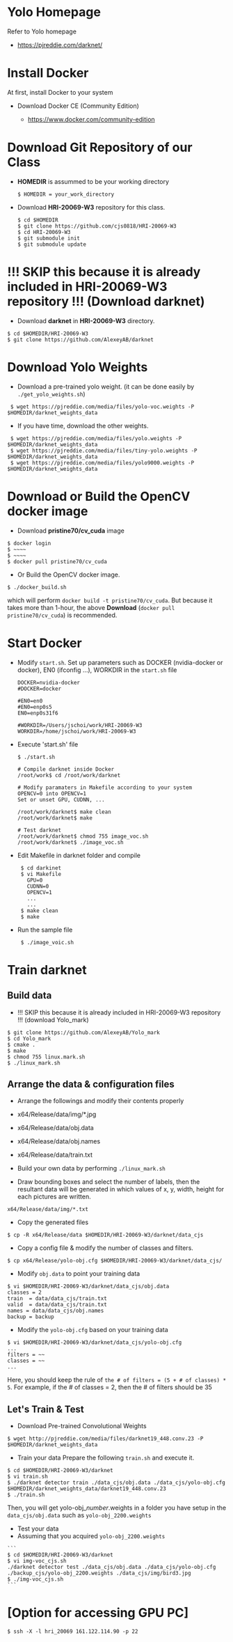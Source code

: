 # Yolo Homepage
 Refer to Yolo homepage
 * https://pjreddie.com/darknet/

# Install Docker
At first, install Docker to your system

* Download Docker CE (Community Edition)

  * https://www.docker.com/community-edition

# Download Git Repository of our Class
* **HOMEDIR** is assummed to be your working directory
  ```
  $ HOMEDIR = your_work_directory
  ```
* Download **HRI-20069-W3** repository for this class.
  ```
  $ cd $HOMEDIR
  $ git clone https://github.com/cjs0818/HRI-20069-W3
  $ cd HRI-20069-W3
  $ git submodule init
  $ git submodule update
  ```
  

#  !!! SKIP this because it is already included in HRI-20069-W3 repository !!!  (Download darknet)

 * Download **darknet** in **HRI-20069-W3** directory.
  ```
  $ cd $HOMEDIR/HRI-20069-W3
  $ git clone https://github.com/AlexeyAB/darknet
  ```

# Download Yolo Weights
 * Download a pre-trained yolo weight. (it can be done easily by ```./get_yolo_weights.sh```)
 ```
  $ wget https://pjreddie.com/media/files/yolo-voc.weights -P $HOMEDIR/darknet_weights_data
 ```
 
 * If you have time, download the other weights.
 ```
  $ wget https://pjreddie.com/media/files/yolo.weights -P $HOMEDIR/darknet_weights_data
  $ wget https://pjreddie.com/media/files/tiny-yolo.weights -P $HOMEDIR/darknet_weights_data
  $ wget https://pjreddie.com/media/files/yolo9000.weights -P $HOMEDIR/darknet_weights_data
 ```



# Download or Build the OpenCV docker image
 * Download **pristine70/cv_cuda** image
  ```
  $ docker login
  $ ~~~~
  $ ~~~~
  $ docker pull pristine70/cv_cuda
  ```
 * Or Build the OpenCV docker image.
  ```
  $ ./docker_build.sh
  ```
  which will perform ```docker build -t pristine70/cv_cuda```. But because it takes more than 1-hour, the above **Download** (```docker pull pristine70/cv_cuda```) is recommended.



# Start Docker

* Modify ```start.sh```.
  Set up parameters such as DOCKER (nvidia-docker or docker), EN0 (ifconfig ...), WORKDIR in the ```start.sh``` file

  ```
  DOCKER=nvidia-docker
  #DOCKER=docker

  #EN0=en0
  #EN0=enp0s5
  EN0=enp0s31f6
  
  #WORKDIR=/Users/jschoi/work/HRI-20069-W3
  WORKDIR=/home/jschoi/work/HRI-20069-W3
  ```

* Execute 'start.sh' file

  ```
  $ ./start.sh

  # Compile darknet inside Docker
  /root/work$ cd /root/work/darknet
  
  # Modify paramaters in Makefile according to your system
  OPENCV=0 into OPENCV=1
  Set or unset GPU, CUDNN, ...

  /root/work/darknet$ make clean
  /root/work/darknet$ make

  # Test darknet
  /root/work/darknet$ chmod 755 image_voc.sh
  /root/work/darknet$ ./image_voc.sh
  ```
  
* Edit Makefile in darknet folder and compile
  ```
   $ cd darkinet
   $ vi Makefile
     GPU=0
     CUDNN=0
     OPENCV=1
     ...
     ...
   $ make clean
   $ make
  ```
  
* Run the sample file
  ```
   $ ./image_voic.sh
  ```
  
# Train darknet
 ## Build data
  * !!! SKIP this because it is already included in HRI-20069-W3 repository !!! (download Yolo_mark)
  ```
  $ git clone https://github.com/AlexeyAB/Yolo_mark
  $ cd Yolo_mark
  $ cmake .
  $ make
  $ chmod 755 linux.mark.sh
  $ ./linux_mark.sh
  ```
 ## Arrange the data & configuration files
  * Arrange the followings and modify their contents properly
  
   * x64/Release/data/img/*.jpg
   * x64/Release/data/obj.data
   * x64/Release/data/obj.names
   * x64/Release/data/train.txt
  * Build your own data by performing ```./linux_mark.sh```
   * Draw bounding boxes and select the number of labels, then the resultant data will be generated in which values of x, y, width, height for each pictures are written.
   ```
   x64/Release/data/img/*.txt
   ```

  * Copy the generated files
   ```
   $ cp -R x64/Release/data $HOMEDIR/HRI-20069-W3/darknet/data_cjs
   ```
  * Copy a config file & modify the number of classes and filters.
   ```
   $ cp x64/Release/yolo-obj.cfg $HOMEDIR/HRI-20069-W3/darknet/data_cjs/
   ```
  * Modify ```obj.data``` to point your training data
   ```
   $ vi $HOMEDIR/HRI-20069-W3/darknet/data_cjs/obj.data
   classes = 2
   train  = data/data_cjs/train.txt
   valid  = data/data_cjs/train.txt
   names = data/data_cjs/obj.names
   backup = backup
   ```
  * Modify the ```yolo-obj.cfg``` based on your training data
   ```
   $ vi $HOMEDIR/HRI-20069-W3/darknet/data_cjs/yolo-obj.cfg
   ...
   filters = ~~
   classes = ~~
   ...
   ```
   
   Here, you should keep the rule of ```the # of filters = (5 + # of classes) * 5```. For example, if the # of classes = 2, then the # of filters should be 35
   
 ## Let's Train & Test
  * Download Pre-trained Convolutional Weights
  ```
  $ wget http://pjreddie.com/media/files/darknet19_448.conv.23 -P $HOMEDIR/darknet_weights_data
  ```   
   
  * Train your data
   Prepare the following ```train.sh``` and execute it.
   ```
   $ cd $HOMEDIR/HRI-20069-W3/darknet
   $ vi train.sh
   $ ./darknet detector train ./data_cjs/obj.data ./data_cjs/yolo-obj.cfg $HOMEDIR/darknet_weights_data/darknet19_448.conv.23
   $ ./train.sh
   
   ```
   
  Then, you will get yolo-obj_*number*.weights in a folder you have setup in the ```data_cjs/obj.data``` such as ```yolo-obj_2200.weights```


  * Test your data
   * Assuming that you acquired ```yolo-obj_2200.weights```

    ```
    $ cd $HOMEDIR/HRI-20069-W3/darknet
    $ vi img-voc_cjs.sh
    ./darknet detector test ./data_cjs/obj.data ./data_cjs/yolo-obj.cfg ./backup_cjs/yolo-obj_2200.weights ./data_cjs/img/bird3.jpg
    $ ./img-voc_cjs.sh
    ```



# [Option for accessing GPU PC] 
  ```
  $ ssh -X -l hri_20069 161.122.114.90 -p 22
  ```
